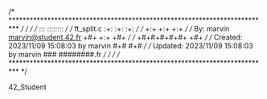 /* ************************************************************************** */
/*                                                                            */
/*                                                        :::      ::::::::   */
/*   ft_split.c                                         :+:      :+:    :+:   */
/*                                                    +:+ +:+         +:+     */
/*   By: marvin <marvin@student.42.fr>              +#+  +:+       +#+        */
/*                                                +#+#+#+#+#+   +#+           */
/*   Created: 2023/11/09 15:08:03 by marvin            #+#    #+#             */
/*   Updated: 2023/11/09 15:08:03 by marvin           ###   ########.fr       */
/*                                                                            */
/* ************************************************************************** */

42_Student
